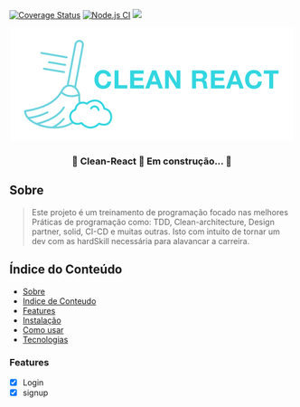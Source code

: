 [![Coverage Status](https://coveralls.io/repos/github/WalanyCosta/clean-react/badge.svg?branch=master)](https://coveralls.io/github/WalanyCosta/clean-react?branch=master)
[![Node.js CI](https://github.com/WalanyCosta/clean-react/actions/workflows/CI.yml/badge.svg)](https://github.com/WalanyCosta/clean-react/actions/workflows/CI.yml)
<img src="https://img.shields.io/badge/License-MIT-green"/>

<div align="center">
  <img src="public/logo.png"/>
</div>


  <h3 align="center">
    🚧  Clean-React 🚀 Em construção...  🚧
  </h3>

## Sobre
  > Este projeto é um treinamento de programação focado nas melhores
  > Práticas de programação como: TDD, Clean-architecture, Design partner,
  > solid, CI-CD e muitas outras. Isto com intuito de tornar um dev com as
  > hardSkill necessária para alavancar a carreira.  

## Índice do Conteúdo
<!--ts-->
   * [Sobre](#Sobre)
   * [Indice de Conteudo](#Indice-de-conteudo)
   * [Features](#Features)
   * [Instalação](#instalacao)
   * [Como usar](#como-usar)
   * [Tecnologias](#tecnologias)
<!--te-->

### Features

- [x] Login
- [x] signup

